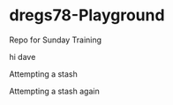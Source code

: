 # dregs78-Playground
Repo for Sunday Training


hi dave

Attempting a stash

Attempting a stash again